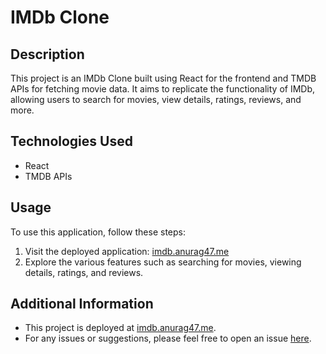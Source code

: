 # IMDb Clone

## Description

This project is an IMDb Clone built using React for the frontend and TMDB APIs for fetching movie data. It aims to replicate the functionality of IMDb, allowing users to search for movies, view details, ratings, reviews, and more.

## Technologies Used

- React
- TMDB APIs

## Usage

To use this application, follow these steps:

1. Visit the deployed application: [imdb.anurag47.me](http://imdb.anurag47.me)
2. Explore the various features such as searching for movies, viewing details, ratings, and reviews.

## Additional Information

- This project is deployed at [imdb.anurag47.me](http://imdb.anurag47.me).
- For any issues or suggestions, please feel free to open an issue [here](https://github.com/your-username/imdb-clone/issues).
